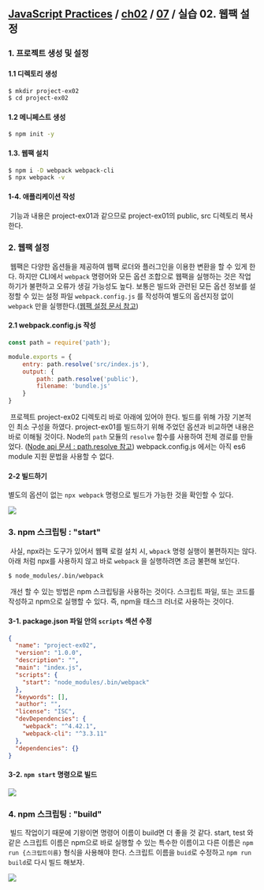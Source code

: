 ## [JavaScript Practices](https://github.com/kickscar-javascript/basic-practices) / [ch02](https://github.com/kickscar-javascript/basic-practices/tree/master/ch02) / [07](https://github.com/kickscar-javascript/basic-practices/tree/master/ch02/07) / 실습 02. 웹팩 설정

### 1. 프로젝트 생성 및 설정

#### 1.1 디렉토리 생성

   ```bash
   $ mkdir project-ex02
   $ cd project-ex02
   ```

#### 1.2 메니페스트 생성

   ```bash
   $ npm init -y
   ```

#### 1.3. 웹팩 설치

   ```bash
   $ npm i -D webpack webpack-cli
   $ npx webpack -v
   ```

#### 1-4. 애플리케이션 작성

​	기능과 내용은 project-ex01과 같으므로 project-ex01의 public, src 디렉토리 복사한다.

### 2. 웹팩 설정

​	웹팩은 다양한 옵션들을 제공하여 웹팩 로더와 플러그인을 이용한 변환을 할 수 있게 한다. 하지만 CLI에서 `webpack` 명령어와 모든 옵션 조합으로 웹팩을 실행하는 것은 작업하기가 불편하고 오류가 생길 가능성도 높다. 보통은 빌드와 관련된 모든 옵션 정보를 설정할 수 있는 설정 파일  `webpack.config.js` 를 작성하여 별도의 옵션지정 없이 `webpack` 만을 실행한다.([웹팩 설정 문서 참고](https://webpack.js.org/configuration/))

#### 2.1 webpack.config.js 작성

   ```javascript
   const path = require('path');
   
   module.exports = {
       entry: path.resolve('src/index.js'),
       output: {
           path: path.resolve('public'),
           filename: 'bundle.js'
       }    
   }
   ```

​	프로젝트 project-ex02 디렉토리 바로 아래에 있어야 한다. 빌드를 위해 가장 기본적인 최소 구성을 하였다. project-ex01를 빌드하기 위해 주었던 옵션과 비교하면 내용은 바로 이해될 것이다. Node의 `path` 모듈의 `resolve` 함수를 사용하여 전체 경로를 만들었다. ([Node api 문서 : path.resolve 참고](https://nodejs.org/api/path.html#path_path_resolve_paths)) webpack.config.js 에서는 아직 es6 module 지원 문법을 사용할 수 없다. 

#### 2-2 빌드하기

별도의 옵션이 없는 `npx webpack` 명령으로 빌드가 가능한 것을 확인할 수 있다.

<img src="http://image.kickscar.me:8080/markdown/javascript-practices/ch02-0720.png" />


### 3. npm 스크립팅 : "start"

   ​	사실, npx라는 도구가 있어서 웹팩 로컬 설치 시, `wbpack` 명령 실행이 불편하지는 않다. 아래 처럼 npx를 사용하지 않고 바로  `webpack`  을 실행하려면 조금 불편해 보인다.

   ```bash
   $ node_modules/.bin/webpack 
   ```

   ​	개선 할 수 있는 방법은 npm 스크립팅을 사용하는 것이다. 스크립트 파일, 또는 코드를 작성하고 npm으로 실행할 수 있다. 즉, npm을 태스크 러너로 사용하는 것이다.

   

#### 3-1. package.json 파일 안의  `scripts` 섹션 수정

   ```json
   {
     "name": "project-ex02",
     "version": "1.0.0",
     "description": "",
     "main": "index.js",
     "scripts": {
       "start": "node_modules/.bin/webpack"
     },
     "keywords": [],
     "author": "",
     "license": "ISC",
     "devDependencies": {
       "webpack": "^4.42.1",
       "webpack-cli": "^3.3.11"
     },
     "dependencies": {}
   }
   ```

#### 3-2. `npm start` 명령으로 빌드

   <img src="http://image.kickscar.me:8080/markdown/javascript-practices/ch02-0721.png" />



### 4. npm 스크립팅 : "build"

   ​	빌드 작업이기 때문에 기왕이면 명령어 이름이 build면 더 좋을 것 같다. start, test 와 같은 스크립트 이름은 npm으로 바로 실행할 수 있는 특수한 이름이고 다른 이름은 `npm run {스크립트이름}` 형식을 사용해야 한다. 스크립트 이름을 `buid`로 수정하고 `npm run build`로 다시 빌드 해보자.

   <img src="http://image.kickscar.me:8080/markdown/javascript-practices/ch02-0722.png" />
